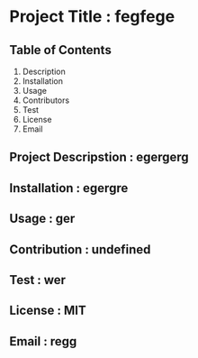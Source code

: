# Project Title : fegfege 

## Table of Contents
1. Description
2. Installation
3. Usage
4. Contributors
5. Test
6. License
7. Email


  ## Project Descripstion : egergerg

  ## Installation : egergre

  ## Usage : ger

  ## Contribution : undefined

  ## Test : wer

  ## License : MIT

  ## Email : regg


        


